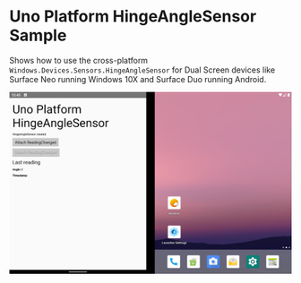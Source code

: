 # Uno Platform HingeAngleSensor Sample

Shows how to use the cross-platform `Windows.Devices.Sensors.HingeAngleSensor` for Dual Screen devices like Surface Neo running Windows 10X and Surface Duo running Android.

![Android Example][logo]

[logo]: https://github.com/MartinZikmund/UnoHingeSample/blob/master/Screenshots/Android.png?raw=true "Android Example"
